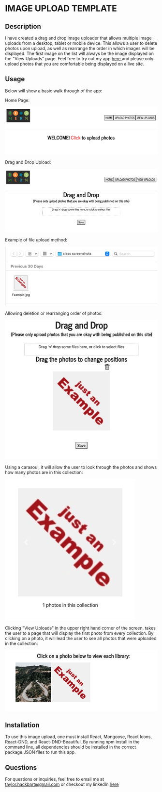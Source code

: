 # IMAGE UPLOAD TEMPLATE

## Description
I have created a drag and drop image uploader that allows multiple image uploads from a desktop, tablet or mobile device. This allows a user to delete photos upon upload, as well as rearrange the order in which images will be displayed. The first image on the list will always be the image displayed on the "View Uploads" page. Feel free to try out my app <a href="https://image-upload-template.herokuapp.com/" > here </a> and please only upload photos that you are comfortable being displayed on a live site.

## Usage
Below will show a basic walk through of the app:

Home Page:

<img src="https://github.com/taylorhackbart/IMAGE-UPLOAD/blob/master/readmeimages/Screen%20Shot%202021-03-03%20at%2011.11.44%20AM.png" />

Drag and Drop Upload:

<img src="https://github.com/taylorhackbart/IMAGE-UPLOAD/blob/master/readmeimages/Screen%20Shot%202021-03-03%20at%2011.11.52%20AM.png" />

Example of file upload method:

<img src="https://github.com/taylorhackbart/IMAGE-UPLOAD/blob/master/readmeimages/Screen%20Shot%202021-03-03%20at%2011.12.06%20AM.png" />

Allowing deletion or rearranging order of photos:

<img src="https://github.com/taylorhackbart/IMAGE-UPLOAD/blob/master/readmeimages/Screen%20Shot%202021-03-03%20at%2011.12.15%20AM.png" />

Using a carasoul, it will allow the user to look through the photos and shows how many photos are in this collection:

<img src="https://github.com/taylorhackbart/IMAGE-UPLOAD/blob/master/readmeimages/Screen%20Shot%202021-03-03%20at%2011.12.23%20AM.png" />

Clicking "View Uploads" in the upper right hand corner of the screen, takes the user to a page that will display the first photo from every collection. By clicking on a photo, it will lead the user to see all photos that were uploaded in the collection:

<img src="https://github.com/taylorhackbart/IMAGE-UPLOAD/blob/master/readmeimages/Screen%20Shot%202021-03-03%20at%2011.12.31%20AM.png" />

## Installation
To use this image upload, one must install React, Mongoose, React Icons, React-DND, and React-DND-Beautiful. By running npm install in the command line, all dependencies should be installed in the correct package.JSON files to run this app.

## Questions
For questions or inquiries, feel free to email me at taylor.hackbart@gmail.com or checkout my linkedIn <a href="https://www.linkedin.com/in/taylorhackbart/" > here </a>
